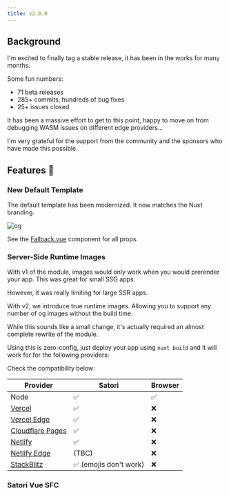 ```yaml
---
title: v2.0.0
---
```


## Background

I'm excited to finally tag a stable release, it has been in the works for many months.

Some fun numbers:
- 71 beta releases
- 285+ commits, hundreds of bug fixes
- 25+ issues closed

It has been a massive effort to get to this point,
happy to move on from debugging WASM issues on different edge providers...

I'm very grateful for the support from the community and the sponsors
who have made this possible.

## Features :rocket:

### New Default Template

The default template has been modernized. It now matches the Nuxt branding.

![og](https://github.com/harlan-zw/nuxt-og-image/assets/5326365/f5ce95f7-cd91-482c-9f22-4f4d9ae5f518)

See the [Fallback.vue](https://github.com/harlan-zw/nuxt-og-image/blob/main/src/runtime/components/OgImageTemplate/Fallback.vue) component for all props.

### Server-Side Runtime Images

With v1 of the module, images would only work when you would prerender your app. This was great for small SSG apps.

However, it was really limiting for large SSR apps.

With v2, we introduce true runtime images.
Allowing you to support any number of og images without the build time.

While this sounds like a small change, it's actually required an almost complete rewrite of the module.

Using this is zero-config, just deploy your app using `nuxt build` and it will work for for the following providers:

Check the compatibility below:

| Provider                                                                        | Satori                | Browser |
|---------------------------------------------------------------------------------|-----------------------|---------|
| Node                                                                            | ✅                     | ✅       |
| [Vercel](https://nuxt-og-image-playground.vercel.app/)                          | ✅                     | ❌    |
| [Vercel Edge](https://nuxt-og-image-playground-gkdt.vercel.app/)                | ✅                     | ❌       |
| [Cloudflare Pages](https://nuxt-og-image-playground.pages.dev/)                 | ✅                     | ❌       |
| [Netlify](https://nuxt-og-image-playground-netlify.netlify.app/)                | ✅                     | ❌       |
| [Netlify Edge](https://nuxt-og-image-playground-netlify-edge.netlify.app/)      | (TBC)                 | ❌       |
| [StackBlitz](https://stackblitz.com/edit/nuxt-starter-pxs3wk?file=package.json) | ✅ (emojis don't work) | ❌       |

### Satori Vue SFC <style> Support

When using the Satori browser, you can now use the `<style>` tag in your Vue SFCs. This comes in handy as Satori's Tailwind support is limited.

It supports any preprocessor that you're using.

```vue
<template>
  <div>
    <h1>Hello World</h1>
  </div>
</template>

<style>
h1 {
  font-size: 100px;
  text-align: center;
}
</style>
```

For this to work, it will inline any styles, so they can be supported by the Satori parser.

### Custom Font Support

You can now use any font that you want in your images with a simple config.

```ts
export default defineOgImage({
  ogImage: {
    fonts: [
      'Inter:400', // loads from google
      {
        name: 'optieinstein',
        weight: 800,
        path: '/OPTIEinstein-Black.otf', // loads locally
      }
    ],
  }
})
```

You can learn more on the [Custom Fonts](/docs/og-image/guides/custom-fonts) page.

### Playground: Editable Props

The playground now supports editing the props of the image. This is useful for testing out different configurations.

### Nuxt Icon Support

You can now use [Nuxt Icons](https://github.com/nuxt-modules/icon) in your images.

```vue
<template>
  <div>
    <Icon name="logos:nuxt-icon" />
  </div>
</template>
```

### New Component Folder

The new recommendation for components is to put them inside the `OgImage` folder.

Any components in this folder will be configured to be a Nuxt Island. You can extend the folders by using the `componentDirs` option if you prefer your own convention. Setting up components in this dir will also allow you to reference the component using a shorthand instead of the full path.

For example, a component at `./components/OgImage/Foo.vue` can be referenced as:

```ts
defineOgImage({
  component: 'Foo' // foo, OgImageFoo and og-image-foo will also work
})
```

Otherwise, any island components set up with the previous convention will still work.

### New composable / component API

A cleaner, simpler API for defining your og images.

```ts
defineOgImage(options)
```

```vue
<template>
  <OgImage />
</template>
```

The old API is deprecated but will still work.

### Runtime Cache

Server-Side rendered images will now be cached by default. This will speed up the time to first byte for your images
and reduce the load on your server.

See the [Cache](/docs/og-image/guides/cache) page for more details.

### Nuxt Site Config

The `siteUrl` config was required for prerendering the og:image to an absolute path, this is now deprecated.

Instead, [nuxt-site-config](https://github.com/harlan-zw/nuxt-site-config) is used which automatically sets the URL
for some environments.

## Deprecations and Breaking Changes

### API Changes

The following options have been removed from nuxt.config:

- `host`, `siteUrl`
- `forcePrerender` - removed, not needed
- `satoriProvider` - removed use `runtimeSatori`
- `browserProvider` - removed use `runtimeBrowser`
- `experimentalInlineWasm` - removed, this is now automatic based on environment
- `experimentalRuntimeBrowser` - removed, this is now automatic based on environment

The following options have been deprecated from the `defineOgImage` options:

- `static` - use `cache` instead

If you were referencing the old default template, you will need to update it.

- `OgImageBasic` - remove the property, allow the fallback to be selected automatically

Composables & Components:

- `defineOgImageStatic()` is deprecated, use `defineOgImage()` (default behaviour is to cache), if you want to be verbose you can use `defineOgImageCached()` or `<OgImageCached />`
-  `<OgImageStatic />` is deprecated, use `<OgImage />`
- `defineOgImageDynamic()` is deprecated, use `defineOgImageWithoutCache()`
- `<OgImageDynamic />` is deprecated, use `<OgImageWithoutCache />`

### Behaviour Changes

If you were using the runtime browser previously, you will need to manually opt-in for it to work in production.

```ts
export default defineNuxtConfig({
  ogImage: {
    runtimeBrowser: true
  }
})
```
